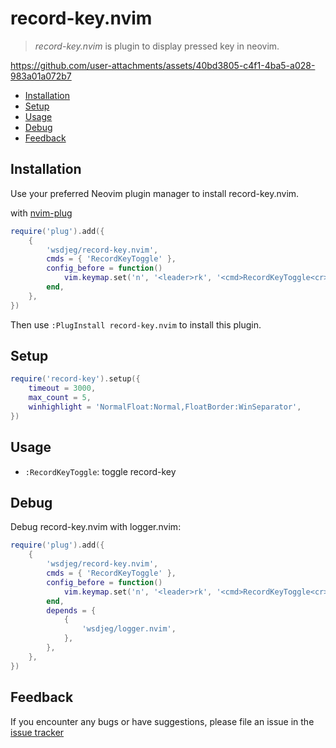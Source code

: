 # record-key.nvim

> _record-key.nvim_ is plugin to display pressed key in neovim.

https://github.com/user-attachments/assets/40bd3805-c4f1-4ba5-a028-983a01a072b7

<!-- vim-markdown-toc GFM -->

* [Installation](#installation)
* [Setup](#setup)
* [Usage](#usage)
* [Debug](#debug)
* [Feedback](#feedback)

<!-- vim-markdown-toc -->

## Installation

Use your preferred Neovim plugin manager to install record-key.nvim.

with [nvim-plug](https://github.com/wsdjeg/nvim-plug)

```lua
require('plug').add({
    {
        'wsdjeg/record-key.nvim',
        cmds = { 'RecordKeyToggle' },
        config_before = function()
            vim.keymap.set('n', '<leader>rk', '<cmd>RecordKeyToggle<cr>', { silent = true })
        end,
    },
})
```

Then use `:PlugInstall record-key.nvim` to install this plugin.

## Setup

```lua
require('record-key').setup({
    timeout = 3000,
    max_count = 5,
    winhighlight = 'NormalFloat:Normal,FloatBorder:WinSeparator',
})
```

## Usage

- `:RecordKeyToggle`: toggle record-key

## Debug

Debug record-key.nvim with logger.nvim:

```lua
require('plug').add({
    {
        'wsdjeg/record-key.nvim',
        cmds = { 'RecordKeyToggle' },
        config_before = function()
            vim.keymap.set('n', '<leader>rk', '<cmd>RecordKeyToggle<cr>', { silent = true })
        end,
        depends = {
            {
                'wsdjeg/logger.nvim',
            },
        },
    },
})
```

## Feedback

If you encounter any bugs or have suggestions, please file an issue in the [issue tracker](https://github.com/wsdjeg/record-key.nvim/issues)
